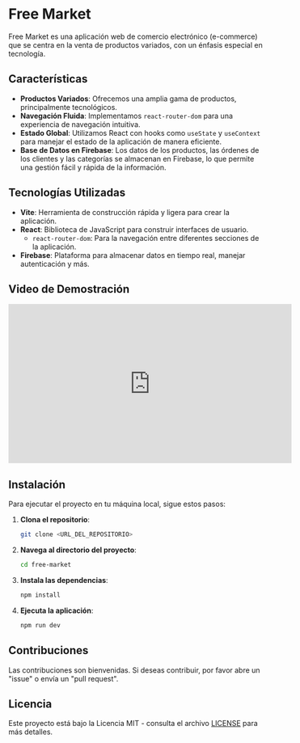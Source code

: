 # Free Market

Free Market es una aplicación web de comercio electrónico (e-commerce) que se centra en la venta de productos variados, con un énfasis especial en tecnología.

## Características

- **Productos Variados**: Ofrecemos una amplia gama de productos, principalmente tecnológicos.
- **Navegación Fluida**: Implementamos `react-router-dom` para una experiencia de navegación intuitiva.
- **Estado Global**: Utilizamos React con hooks como `useState` y `useContext` para manejar el estado de la aplicación de manera eficiente.
- **Base de Datos en Firebase**: Los datos de los productos, las órdenes de los clientes y las categorías se almacenan en Firebase, lo que permite una gestión fácil y rápida de la información.

## Tecnologías Utilizadas

- **Vite**: Herramienta de construcción rápida y ligera para crear la aplicación.
- **React**: Biblioteca de JavaScript para construir interfaces de usuario.
  - `react-router-dom`: Para la navegación entre diferentes secciones de la aplicación.
- **Firebase**: Plataforma para almacenar datos en tiempo real, manejar autenticación y más.

## Video de Demostración

<iframe width="560" height="315" src="https://youtu.be/b--Q3MhNCkc" frameborder="0" allowfullscreen></iframe>

## Instalación

Para ejecutar el proyecto en tu máquina local, sigue estos pasos:

1. **Clona el repositorio**:
   ```bash
   git clone <URL_DEL_REPOSITORIO>
   ```
2. **Navega al directorio del proyecto**:
   ```bash
   cd free-market
   ```
3. **Instala las dependencias**:
   ```bash
   npm install
   ```
4. **Ejecuta la aplicación**:
   ```bash
   npm run dev
   ```

## Contribuciones

Las contribuciones son bienvenidas. Si deseas contribuir, por favor abre un "issue" o envía un "pull request".

## Licencia

Este proyecto está bajo la Licencia MIT - consulta el archivo [LICENSE](LICENSE) para más detalles.
